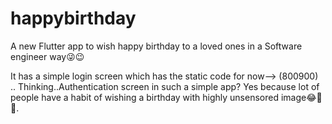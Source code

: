 # happybirthday

A new Flutter app to wish happy birthday to a loved ones in a Software engineer way😜😉

It has a simple login screen which has the static code for now--> (800900) ..
Thinking..Authentication screen in such a simple app?
Yes because lot of people have a habit of wishing a birthday with highly unsensored image😂🤣🤪.


